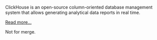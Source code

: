ClickHouse is an open-source column-oriented database management system that allows generating analytical data reports in real time.

[Read more...](https://clickhouse.yandex/)

Not for merge.